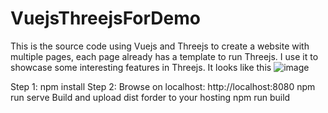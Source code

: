 # VuejsThreejsForDemo
This is the source code using Vuejs and Threejs to create a website with multiple pages, each page already has a template to run Threejs. I use it to showcase some interesting features in Threejs.
It looks like this
![image](https://user-images.githubusercontent.com/7358481/236601874-a2318c44-13d4-43e6-b34b-88a3433a5532.png)

Step 1:
npm install
Step 2:
Browse on localhost: http://localhost:8080
npm run serve 
Build and upload dist forder to your hosting
npm run build
